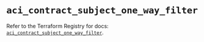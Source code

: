 # `aci_contract_subject_one_way_filter`

Refer to the Terraform Registry for docs: [`aci_contract_subject_one_way_filter`](https://registry.terraform.io/providers/ciscodevnet/aci/2.17.0/docs/resources/contract_subject_one_way_filter).
